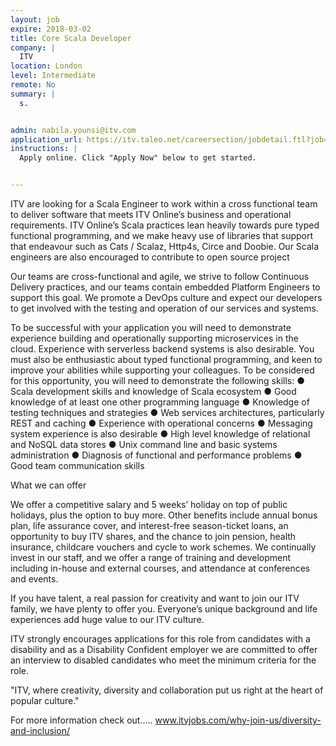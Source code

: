 ```yaml
---
layout: job
expire: 2018-03-02
title: Core Scala Developer
company: |
  ITV
location: London
level: Intermediate
remote: No
summary: |
  s. 


admin: nabila.younsi@itv.com
application_url: https://itv.taleo.net/careersection/jobdetail.ftl?job=170001XB&lang=en
instructions: |
  Apply online. Click "Apply Now" below to get started.


---
```


<!-- break -->

ITV are looking for a Scala Engineer to work within a cross functional team to deliver software that meets ITV Online’s business and operational requirements. ITV Online’s Scala practices lean heavily towards pure typed functional programming, and we make heavy use of libraries that support that endeavour such as Cats / Scalaz, Http4s, Circe and Doobie. Our Scala engineers are also encouraged to contribute to open source project

Our teams are cross-functional and agile, we strive to follow Continuous Delivery practices, and our teams contain embedded Platform Engineers to support this goal. We promote a DevOps culture and expect our developers to get involved with the testing and operation of our services and systems.

To be successful with your application you will need to demonstrate experience building and operationally supporting microservices in the cloud. Experience with serverless backend systems is also desirable. You must also be enthusiastic about typed functional programming, and keen to improve your abilities while supporting your colleagues.
To be considered for this opportunity, you will need to demonstrate the following skills:
●	Scala development skills and knowledge of Scala ecosystem
●	Good knowledge of at least one other programming language
●	Knowledge of testing techniques and strategies
●	Web services architectures, particularly REST and caching
●	Experience with operational concerns
●	Messaging system experience is also desirable
●	High level knowledge of relational and NoSQL data stores
●	Unix command line and basic systems administration
●	Diagnosis of functional and performance problems
●	Good team communication skills

What we can offer

We offer a competitive salary and 5 weeks’ holiday on top of public holidays, plus the option to buy more. Other benefits include annual bonus plan, life assurance cover, and interest-free season-ticket loans, an opportunity to buy ITV shares, and the chance to join pension, health insurance, childcare vouchers and cycle to work schemes.
We continually invest in our staff, and we offer a range of training and development including in-house and external courses, and attendance at conferences and events.

If you have talent, a real passion for creativity and want to join our ITV family, we have plenty to offer you. Everyone’s unique background and life experiences add huge value to our ITV culture.


ITV strongly encourages applications for this role from candidates with a disability and as a Disability Confident employer we are committed to offer an interview to disabled candidates who meet the minimum criteria for the role.

"ITV, where creativity, diversity and collaboration put us right at the heart of popular culture."

For more information check out….. www.itvjobs.com/why-join-us/diversity-and-inclusion/